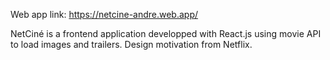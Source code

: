 Web app link:
https://netcine-andre.web.app/

NetCiné is a frontend application developped with React.js using movie API to load images and trailers. Design motivation from Netflix.


